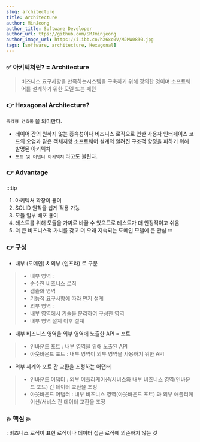 ```yaml
---
slug: architecture
title: Architecture
author: MinJeong
author_title: Software Developer
author_url: ttps://github.com/SMJminjeong
author_image_url: https://i.ibb.co/hX6xc0V/MJMW0830.jpg
tags: [software, architecture, Hexagonal]
---
```


### ✅ 아키텍처란? = Architecture
> 비즈니스 요구사항을 만족하는시스템을 구축하기 위해 정의한 것이며 소프트웨어를 설계하기 위한 모델 또는 패턴

### 👉 Hexagonal Architecture?
`육각형 건축물` 을 의미한다.

- 레이어 간의 원하지 않는 종속성이나 비즈니스 로직으로 인한 사용자 인터페이스 코드의 오염과 같은 객체지향 소프트웨어 설계의 알려진 구조적 함정을 피하기 위해 발명된 아키텍처
- `포트 및 어댑터 아키텍처` 라고도 불린다.

### 👉 Advantage 
:::tip

1. 아키텍처 확장이 용이
2. SOLID 원칙을 쉽게 적용 가능
3. 모듈 일부 배포 용이
4. 테스트를 위해 모듈을 가짜로 바꿀 수 있으므로 테스트가 더 안정적이고 쉬움
5. 더 큰 비즈니스적 가치를 갖고 더 오래 지속되는 도메인 모델에 큰 관심
:::

### 👉 구성
- 내부 (도메인) & 외부 (인프라) 로 구분
>- 내부 영역 :
>  - 순수한 비즈니스 로직 
>  - 캡슐화 영역
>  - 기능적 요구사항에 따라 먼저 설계
>- 외부 영역 :
>  - 내부 영역에서 기술을 분리하여 구성한 영역
>  - 내부 영역 설계 이후 설계


- 내부 비즈니스 영역을 외부 영역에 노출한 API = 포트
>- 인바운드 포트 : 내부 영역을 위해 노출된 API
>- 아웃바운드 포트 : 내부 영역이 외부 영역을 사용하기 위한 API


- 외부 세계와 포트 간 교환을 조정하는 어댑터
>- 인바운드 어댑터 : 외부 어플리케이션/서비스와 내부 비즈니스 영역(인바운드 포트) 간 데이터 교환을 조정
>- 아웃바운드 어댑터 : 내부 비즈니스 영역(아웃바운드 포트) 과 외부 애플리케이션/서비스 간 데이터 교환을 조정


### 💥 핵심 💥
: 비즈니스 로직이 표현 로직이나 데이터 접근 로직에 의존하지 않는 것 
